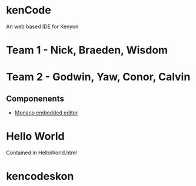 # kenCode
An web based IDE for Kenyon

# Team 1 - Nick, Braeden, Wisdom
# Team 2 - Godwin, Yaw, Conor, Calvin

## Componenents
  - [Monaco embedded editor](https://microsoft.github.io/monaco-editor/)

# Hello World 
 Contained in HelloWorld.html
# kencodeskon
